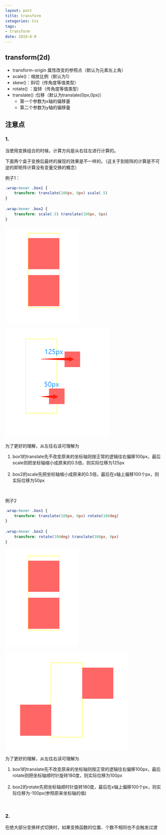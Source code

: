 ```yaml
---
layout: post
title: transform
categories: Css
tags: 
- transform
date: 2019-6-9
---
```


## transform(2d)

- transform-origin 属性改变的参照点（默认为元素左上角）
- scale()：缩放比例（默认为1）
- skew()：斜切（传角度等值类型）
- rotate() ：旋转（传角度等值类型）
- translate() :位移（默认为translate(0px,0px)）
  - 第一个参数为x轴的偏移量
  - 第二个参数为y轴的偏移量



## 注意点

### 1.

当使用变换组合的时候，计算方向是从右往左进行计算的。

下面两个盒子变换后最终的展现的效果是不一样的。（这关于到矩阵的计算是不可逆的即矩阵计算没有变量交换的概念）

例子1：

```css
.wrap:hover .box1 {
    transform: translate(100px, 0px) scale(.5)
}

.wrap:hover .box2 {
    transform: scale(.5) translate(100px, 0px)
}
```

![](/blogimg/CSS/pc13.png)

![](/blogimg/CSS/pc14.png)

为了更好的理解，从左往右读可理解为

1. box1的translate先不改变原来的坐标轴则按正常的逻辑往右偏移100px，最后scale则把坐标轴缩小成原来的0.5倍，则实际位移为125px<br><br>
2. box2的scale先把坐标轴缩小成原来的0.5倍，最后在x轴上偏移100个px，则实际位移为50px

<br>

例子2

```css
.wrap:hover .box1 {
    transform: translate(100px, 0px) rotate(180deg)
}

.wrap:hover .box2 {
    transform: rotate(180deg) translate(100px, 0px)
}
```

![](/blogimg/CSS/pc13.png)

![](/blogimg/CSS/pc15.png)

为了更好的理解，从左往右读可理解为

1. box1的translate先不改变原来的坐标轴则按正常的逻辑往右偏移100px，最后rotate则把坐标轴顺时针旋转180度，则实际位移为100px<br><br>
2. box2的rotate先把坐标轴顺时针旋转180度，最后在x轴上偏移100个px，则实际位移为-100px(参照原来坐标轴的值)

<br>

### 2.

在绝大部分变换样式切换时，如果变换函数的位置、个数不相同也不会触发过渡